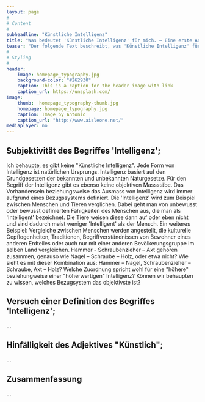```yaml
---
layout: page
#
# Content
#
subheadline: "Künstliche Intelligenz"
title: "Was bedeutet 'Künstliche Intelligenz' für mich. – Eine erste Annäherung"
teaser: "Der folgende Text beschreibt, was 'Künstliche Intelligenz' für mich bedeutet. Meine ersten Gedanken und Ideen dazu waren wirr und ungeordnet. Um meiner Leserschaft eine möglichst klaren Einblick bezüglichen meinen Schlüssen, Gedanken und Ideen zu verschaffen, bemühe ich mich, diese möglichst klar und geordnet zu präsentieren."
#
# Styling
#
header:
    image: homepage_typography.jpg
    background-color: "#262930"
    caption: This is a caption for the header image with link
    caption_url: https://unsplash.com/
image:
    thumb:  homepage_typography-thumb.jpg
    homepage: homepage_typography.jpg
    caption: Image by Antonio
    caption_url: "http://www.aisleone.net/"
mediaplayer: no
---
```

## Subjektivität des Begriffes 'Intelligenz';
  Ich behaupte, es gibt keine "Künstliche Intelligenz". Jede Form von Intelligenz ist natürlichen Ursprungs. Intelligenz basiert auf den Grundgesetzen der bekannten und unbekannten Naturgesetze. Für den Begriff der Intelligenz gibt es ebenso keine objektiven Massstäbe. Das Vorhandensein beziehungsweise das Ausmass von Intelligenz wird immer aufgrund eines Bezugssystems definiert.
  Die 'Intelligenz' wird zum Beispiel zwischen Menschen und Tieren verglichen. Dabei geht man von unbewusst oder bewusst definierten Fähigkeiten des Menschen aus, die man als 'Intelligent' bezeichnet. Die Tiere weisen diese dann auf oder eben nicht und sind dadurch meist weniger 'Intelligent' als der Mensch.
  Ein weiteres Beispiel: Vergleiche zwischen Menschen werden angestellt, die kulturelle Gepflogenheiten, Traditionen, Begriffverständnissen von Bewohner eines anderen Erdteiles oder auch nur mit einer anderen Bevölkerungsgruppe im selben Land vergleichen. Hammer - Schraubenzieher – Axt gehören zusammen, genauso wie Nagel – Schraube – Holz, oder etwa nicht? Wie sieht es mit dieser Kombination aus: Hammer – Nagel, Schraubenzieher – Schraube, Axt – Holz? Welche Zuordnung spricht wohl für eine "höhere" beziehungweise einer "höherwertigen" Intelligenz? Können wir behaupten zu wissen, welches Bezugsystem das objektivste ist?
## Versuch einer Definition des Begriffes 'Intelligenz';
...
## Hinfälligkeit des Adjektives "Künstlich";
...
## Zusammenfassung
...